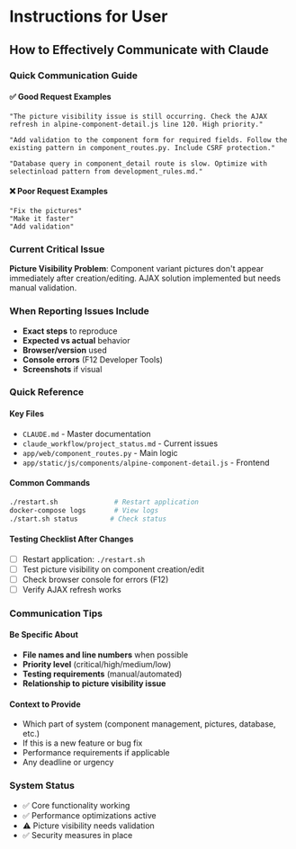 # Instructions for User

## How to Effectively Communicate with Claude

### Quick Communication Guide

#### ✅ Good Request Examples
```
"The picture visibility issue is still occurring. Check the AJAX refresh in alpine-component-detail.js line 120. High priority."

"Add validation to the component form for required fields. Follow the existing pattern in component_routes.py. Include CSRF protection."

"Database query in component_detail route is slow. Optimize with selectinload pattern from development_rules.md."
```

#### ❌ Poor Request Examples
```
"Fix the pictures"
"Make it faster" 
"Add validation"
```

### Current Critical Issue
**Picture Visibility Problem**: Component variant pictures don't appear immediately after creation/editing. AJAX solution implemented but needs manual validation.

### When Reporting Issues Include
- **Exact steps** to reproduce
- **Expected vs actual** behavior  
- **Browser/version** used
- **Console errors** (F12 Developer Tools)
- **Screenshots** if visual

### Quick Reference

#### Key Files
- `CLAUDE.md` - Master documentation
- `claude_workflow/project_status.md` - Current issues  
- `app/web/component_routes.py` - Main logic
- `app/static/js/components/alpine-component-detail.js` - Frontend

#### Common Commands
```bash
./restart.sh              # Restart application
docker-compose logs       # View logs  
./start.sh status        # Check status
```

#### Testing Checklist After Changes
- [ ] Restart application: `./restart.sh`
- [ ] Test picture visibility on component creation/edit
- [ ] Check browser console for errors (F12)
- [ ] Verify AJAX refresh works

### Communication Tips

#### Be Specific About
- **File names and line numbers** when possible
- **Priority level** (critical/high/medium/low)
- **Testing requirements** (manual/automated)
- **Relationship to picture visibility issue**

#### Context to Provide
- Which part of system (component management, pictures, database, etc.)
- If this is a new feature or bug fix
- Performance requirements if applicable
- Any deadline or urgency

### System Status
- ✅ Core functionality working
- ✅ Performance optimizations active
- ⚠️ Picture visibility needs validation  
- ✅ Security measures in place